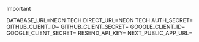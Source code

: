 > [!IMPORTANT]
> DATABASE_URL=NEON TECH
> DIRECT_URL=NEON TECH
> AUTH_SECRET=
> GITHUB_CLIENT_ID=
> GITHUB_CLIENT_SECRET=
> GOOGLE_CLIENT_ID=
> GOOGLE_CLIENT_SECRET=
> RESEND_API_KEY=
> NEXT_PUBLIC_APP_URL=
